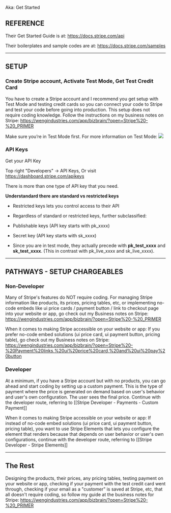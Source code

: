 Aka: Get Started

## REFERENCE

Their Get Started Guide is at:
https://docs.stripe.com/api

Their boilerplates and sample codes are at:
https://docs.stripe.com/samples

---

## SETUP

### Create Stripe account, Activate Test Mode, Get Test Credit Card
You have to create a Stripe account and I recommend you get setup with Test Mode and testing credit cards so you can connect your code to Stripe and test your code before going into production. This setup does not require coding knowledge. Follow the instructions on my business notes on Stripe:  https://wengindustries.com/app/bizbrain/?open=Stripe%20-%20_PRIMER

Make sure you’re in Test Mode first. For more information on Test Mode:
![](https://i.imgur.com/460aIq1.png)

### API Keys

Get your API Key  

Top right "Developers" -> API Keys, Or visit https://dashboard.stripe.com/apikeys

There is more than one type of API key that you need. 

**Understandard there are standard vs restricted keys**
- Restricted keys lets you control access to their API
- Regardless of standard or restricted keys, further subclassified:

- Publishable keys (API key starts with pk_xxxx)
- Secret key (API key starts with sk_xxxx)

- Since you are in test mode, they actually precede with **pk_test_xxxx** and **sk_test_xxxx**. (This in contrast with pk_live_xxxx and sk_live_xxxx).


---

## PATHWAYS - SETUP CHARGEABLES 

### Non-Developer
Many of Stripe's features do NOT require coding. For managing Stripe information like products, its prices, pricing tables, etc, or implementing no-code embeds like ui price cards / payment button / link to checkout page into your website or app, go check out my Business notes on Stripe: https://wengindustries.com/app/bizbrain/?open=Stripe%20-%20_PRIMER

When it comes to making Stripe accessible on your website or app:
If you prefer no-code embed solutions (ui price card, ui payment button, pricing table), go check out my Business notes on Stripe: https://wengindustries.com/app/bizbrain/?open=Stripe%20-%20Payment%20links,%20ui%20price%20card,%20and%20ui%20pay%20button
### Developer
At a minimum, if you have a Stripe account but with no products, you can go ahead and start coding by setting up a custom payment. This is the type of payment where the price is generated on demand based on user's behavior and user's own configuration. The user sees the final price. Continue with the developer route, referring to [[Stripe Developer - Payments - Custom Payment]]

When it comes to making Stripe accessible on your website or app:
If instead of no-code embed solutions (ui price card, ui payment button, pricing table), you want to use Stripe Elements that lets you configure the element that renders because that depends on user behavior or user's own configurations, continue with the developer route, referring to [[Stripe Developer - Stripe Elements]]

---

## The Rest

Designing the products, their prices, any pricing tables, testing payment on your website or app, checking if your payment with the test credit card went through, checking if your email as a "customer" is saved at Stripe, etc, that all doesn't require coding, so follow my guide at the business notes for Stripe: https://wengindustries.com/app/bizbrain/?open=Stripe%20-%20_PRIMER
